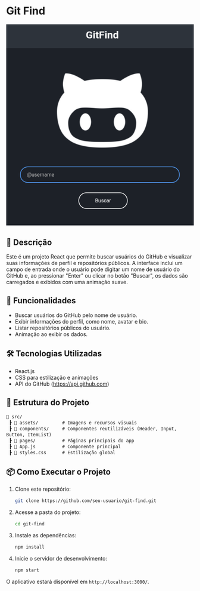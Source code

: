 # Git Find

!["tela aplicação"](src/assets/screen_doc.png)

## 📌 Descrição
Este é um projeto React que permite buscar usuários do GitHub e visualizar suas informações de perfil e repositórios públicos. A interface inclui um campo de entrada onde o usuário pode digitar um nome de usuário do GitHub e, ao pressionar "Enter" ou clicar no botão "Buscar", os dados são carregados e exibidos com uma animação suave.

## 🚀 Funcionalidades
- Buscar usuários do GitHub pelo nome de usuário.
- Exibir informações do perfil, como nome, avatar e bio.
- Listar repositórios públicos do usuário.
- Animação ao exibir os dados.

## 🛠 Tecnologias Utilizadas
- React.js
- CSS para estilização e animações
- API do GitHub (https://api.github.com)

## 📂 Estrutura do Projeto
```
📁 src/
 ┣ 📂 assets/         # Imagens e recursos visuais
 ┣ 📂 components/     # Componentes reutilizáveis (Header, Input, Button, ItemList)
 ┣ 📂 pages/          # Páginas principais do app
 ┣ 📄 App.js          # Componente principal
 ┣ 📄 styles.css      # Estilização global
```

## 📦 Como Executar o Projeto
1. Clone este repositório:
   ```bash
   git clone https://github.com/seu-usuario/git-find.git
   ```
2. Acesse a pasta do projeto:
   ```bash
   cd git-find
   ```
3. Instale as dependências:
   ```bash
   npm install
   ```
4. Inicie o servidor de desenvolvimento:
   ```bash
   npm start
   ```

O aplicativo estará disponível em `http://localhost:3000/`.

